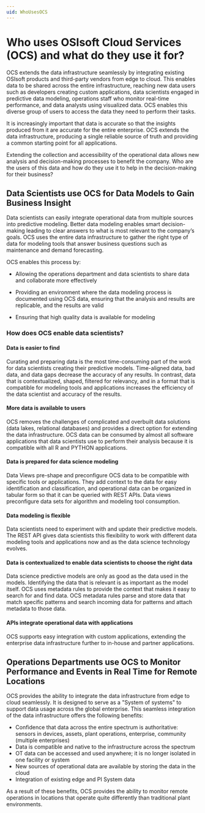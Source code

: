 ```yaml
---
uid: WhoUsesOCS
---
```


# Who uses OSIsoft Cloud Services (OCS) and what do they use it for?  

OCS extends the data infrastructure seamlessly by integrating existing OSIsoft products and third-party vendors from edge to cloud. This enables data to be shared across the entire infrastructure, reaching new data users such as developers creating custom applications, data scientists engaged in predictive data modeling, operations staff who monitor real-time performance, and data analysts using visualized data. OCS enables this diverse group of users to access the data they need to perform their tasks. 

It is increasingly important that data is accurate so that the insights produced from it are accurate for the entire enterprise. OCS extends the data infrastructure, producing a single reliable source of truth and providing a common starting point for all applications. 

Extending the collection and accessibility of the operational data allows new analysis and decision-making processes to benefit the company. Who are the users of this data and how do they use it to help in the decision-making for their business? 

## Data Scientists use OCS for Data Models to Gain Business Insight 

Data scientists can easily integrate operational data from multiple sources into predictive modeling. Better data modeling enables smart decision-making leading to clear answers to what is most relevant to the company’s goals. OCS uses the entire data infrastructure to gather the right type of data for modeling tools that answer business questions such as maintenance and demand forecasting. 

OCS enables this process by: 

- Allowing the operations department and data scientists to share data and collaborate more effectively 
- Providing an environment where the data modeling process is documented using OCS data, ensuring that the analysis and results are replicable, and the results are valid 

- Ensuring that high quality data is available for modeling 

### How does OCS enable data scientists? 

#### Data is easier to find

Curating and preparing data is the most time-consuming part of the work for data scientists creating their predictive models. Time-aligned data, bad data, and data gaps decrease the accuracy of any results. In contrast, data that is contextualized, shaped, filtered for relevancy, and in a format that is compatible for modeling tools and applications increases the efficiency of the data scientist and accuracy of the results. 

#### More data is available to users 

OCS removes the challenges of complicated and overbuilt data solutions (data lakes, relational databases) and provides a direct option for extending the data infrastructure. OCS data can be consumed by almost all software applications that data scientists use to perform their analysis because it is compatible with all R and PYTHON applications. 

#### Data is prepared for data science modeling 

Data Views pre-shape and preconfigure OCS data to be compatible with specific tools or applications. They add context to the data for easy identification and classification, and operational data can be organized in tabular form so that it can be queried with REST APIs. Data views preconfigure data sets for algorithm and modeling tool consumption. 

#### Data modeling is flexible 

Data scientists need to experiment with and update their predictive models. The REST API gives data scientists this flexibility to work with different data modeling tools and applications now and as the data science technology evolves. 

#### Data is contextualized to enable data scientists to choose the right data

Data science predictive models are only as good as the data used in the models. Identifying the data that is relevant is as important as the model itself. OCS uses metadata rules to provide the context that makes it easy to search for and find data. OCS metadata rules parse and store data that match specific patterns and search incoming data for patterns and attach metadata to those data. 

#### APIs integrate operational data with applications

OCS supports easy integration with custom applications, extending the enterprise data infrastructure further to in-house and partner applications. 

## Operations Departments use OCS to Monitor Performance and Events in Real Time for Remote Locations 

OCS provides the ability to integrate the data infrastructure from edge to cloud seamlessly. It is designed to serve as a "System of systems" to support data usage across the global enterprise. This seamless integration of the data infrastructure offers the following benefits: 

- Confidence that data across the entire spectrum is authoritative: sensors in devices, assets, plant operations, enterprise, community (multiple enterprises) 
- Data is compatible and native to the infrastructure across the spectrum 
- OT data can be accessed and used anywhere; it is no longer isolated in one facility or system 
- New sources of operational data are available by storing the data in the cloud 
- Integration of existing edge and PI System data 

As a result of these benefits, OCS provides the ability to monitor remote operations in locations that operate quite differently than traditional plant environments. 
